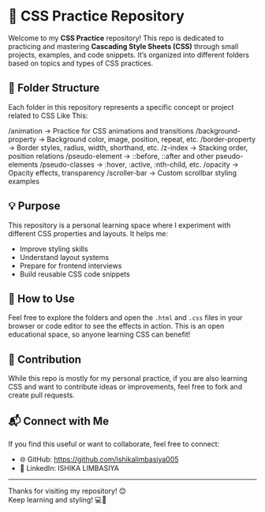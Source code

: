 # 🎨 CSS Practice Repository

Welcome to my **CSS Practice** repository! This repo is dedicated to practicing and mastering **Cascading Style Sheets (CSS)** through small projects, examples, and code snippets. It’s organized into different folders based on topics and types of CSS practices.

## 📁 Folder Structure

Each folder in this repository represents a specific concept or project related to CSS Like This:

/animation → Practice for CSS animations and transitions
/background-property → Background color, image, position, repeat, etc.
/border-property → Border styles, radius, width, shorthand, etc.
/z-index → Stacking order, position relations
/pseudo-element → ::before, ::after and other pseudo-elements
/pseudo-classes → :hover, :active, :nth-child, etc.
/opacity → Opacity effects, transparency
/scroller-bar → Custom scrollbar styling examples


## 💡 Purpose

This repository is a personal learning space where I experiment with different CSS properties and layouts. It helps me:

- Improve styling skills
- Understand layout systems
- Prepare for frontend interviews
- Build reusable CSS code snippets

## 🔧 How to Use

Feel free to explore the folders and open the `.html` and `.css` files in your browser or code editor to see the effects in action. This is an open educational space, so anyone learning CSS can benefit!

## 🤝 Contribution

While this repo is mostly for my personal practice, if you are also learning CSS and want to contribute ideas or improvements, feel free to fork and create pull requests.

## 📬 Connect with Me

If you find this useful or want to collaborate, feel free to connect:

- 🌐 GitHub: https://github.com/ishikalimbasiya005
- 💼 LinkedIn: ISHIKA LIMBASIYA 

---

Thanks for visiting my repository! 😊  
Keep learning and styling! 💻🎨


